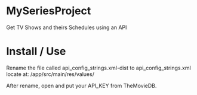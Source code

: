 # MySeriesProject
Get TV Shows and theirs Schedules using an API

# Install / Use
Rename the file called api_config_strings.xml-dist to api_config_strings.xml locate at:
/app/src/main/res/values/

After rename, open and put your API_KEY from TheMovieDB.
